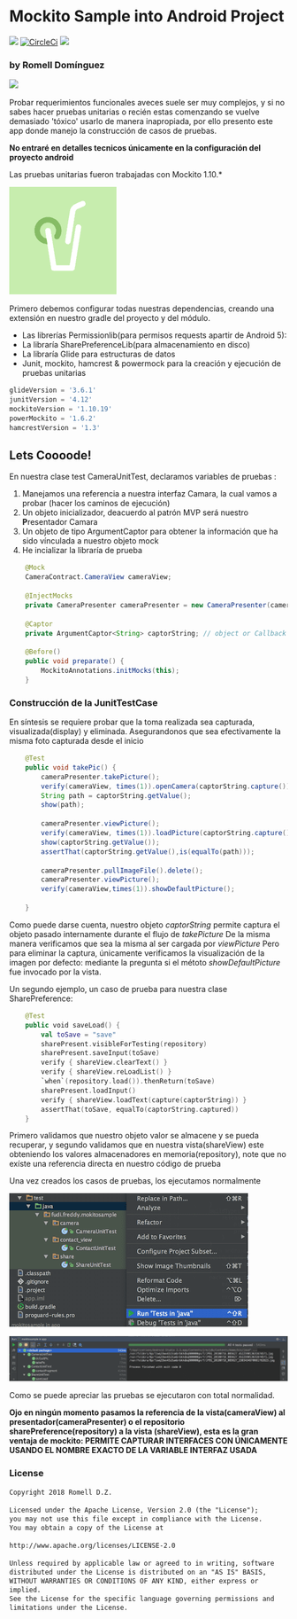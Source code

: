 # Mockito Sample into Android Project
[![](https://img.shields.io/badge/language-EN-blue.svg)](./)
[![CircleCi](https://img.shields.io/circleci/project/github/romellfudi/MockitoSample.svg)](https://circleci.com/gh/romellfudi/MockitoSample/tree/master)
[![](https://github.com/romellfudi/MockitoSample/workflows/Android%20CI/badge.svg)](https://github.com/romellfudi/MockitoSample/actions)

### by Romell Domínguez
[![](snapshot/icono.png)](https://www.romellfudi.com/)

Probar requerimientos funcionales aveces suele ser muy complejos, y si no sabes hacer pruebas unitarias o recién estas comenzando se vuelve demasiado 'tóxico' usarlo de manera inapropiada, por ello presento este app donde manejo la construcción de casos de pruebas.

**No entraré en detalles tecnicos únicamente en la configuración del proyecto android**

Las pruebas unitarias fueron trabajadas con  Mockito 1.10.*

[![center](snapshot/mockito.png)](https://github.com/mockito/mockito)

Primero debemos configurar todas nuestras dependencias, creando una extensión en nuestro gradle del proyecto y del módulo.

- Las librerías Permissionlib(para permisos requests apartir de Android 5):
- La libraría SharePreferenceLib(para almacenamiento en disco)
- La libraría Glide para estructuras de datos
- Junit, mockito, hamcrest & powermock para la creación y ejecución de pruebas unitarias

```groovy
glideVersion = '3.6.1'
junitVersion = '4.12'
mockitoVersion = '1.10.19'
powerMockito = '1.6.2'
hamcrestVersion = '1.3'
```

## Lets Coooode! 

En nuestra clase test CameraUnitTest, declaramos variables de pruebas : 
1.  Manejamos una referencia a nuestra interfaz Camara, la cual vamos a probar (hacer los caminos de ejecución)
2.  Un objeto inicializador, deacuerdo al patrón MVP será nuestro **P**resentador Camara
3.  Un objeto de tipo ArgumentCaptor para obtener la información que ha sido vínculada a nuestro objeto mock
4.  He incializar la libraría de prueba

```java
    @Mock
    CameraContract.CameraView cameraView;

    @InjectMocks
    private CameraPresenter cameraPresenter = new CameraPresenter(cameraView);

    @Captor
    private ArgumentCaptor<String> captorString; // object or Callback

    @Before()
    public void preparate() {
        MockitoAnnotations.initMocks(this);
    }
```

### Construcción de la JunitTestCase
En síntesis se requiere probar que la toma realizada sea capturada, visualizada(display) y eliminada. Asegurandonos que sea efectivamente la misma foto capturada desde el inicio

```java
    @Test
    public void takePic() {
        cameraPresenter.takePicture();
        verify(cameraView, times(1)).openCamera(captorString.capture());
        String path = captorString.getValue();
        show(path);

        cameraPresenter.viewPicture();
        verify(cameraView, times(1)).loadPicture(captorString.capture());
        show(captorString.getValue());
        assertThat(captorString.getValue(),is(equalTo(path)));

        cameraPresenter.pullImageFile().delete();
        cameraPresenter.viewPicture();
        verify(cameraView,times(1)).showDefaultPicture();

    }
```
Como puede darse cuenta, nuestro objeto *captorString* permite captura el objeto pasado internamente durante el flujo de *takePicture*
De la misma manera verificamos que sea la misma al ser cargada por *viewPicture* 
Pero para eliminar la captura, únicamente verificamos la visualización de la imagen por defecto: mediante la pregunta si el métoto *showDefaultPicture* fue invocado por la vista. 

Un segundo ejemplo, un caso de prueba para nuestra clase SharePreference:

```kotlin
    @Test
    public void saveLoad() {
        val toSave = "save"
        sharePresent.visibleForTesting(repository)
        sharePresent.saveInput(toSave)
        verify { shareView.clearText() }
        verify { shareView.reLoadList() }
        `when`(repository.load()).thenReturn(toSave)
        sharePresent.loadInput()
        verify { shareView.loadText(capture(captorString)) }
        assertThat(toSave, equalTo(captorString.captured))
    }
```

Primero validamos que nuestro objeto valor se almacene y se pueda recuperar, y segundo validamos que en nuestra vista(shareView) este obteniendo los valores almacenadores en memoria(repository), note que no exíste una referencia directa en nuestro código de prueba

Una vez creados los casos de pruebas, los ejecutamos normalmente

![center](snapshot/a.png#center)

![center](snapshot/e.png#center) 

Como se puede apreciar las pruebas se ejecutaron con total normalidad.

**Ojo en ningún momento pasamos la referencia de la vista(cameraView) al presentador(cameraPresenter) o el repositorio sharePreference(repository) a la vista (shareView), esta es la gran ventaja de mockito: PERMITE CAPTURAR INTERFACES CON ÚNICAMENTE USANDO EL NOMBRE EXACTO DE LA VARIABLE INTERFAZ USADA**

### License
```
Copyright 2018 Romell D.Z.

Licensed under the Apache License, Version 2.0 (the "License");
you may not use this file except in compliance with the License.
You may obtain a copy of the License at

http://www.apache.org/licenses/LICENSE-2.0

Unless required by applicable law or agreed to in writing, software
distributed under the License is distributed on an "AS IS" BASIS,
WITHOUT WARRANTIES OR CONDITIONS OF ANY KIND, either express or implied.
See the License for the specific language governing permissions and
limitations under the License.
```

<style>
img[src*='#center'] { 
    width:500px;
    display: block;
    margin: auto;
}
</style>
